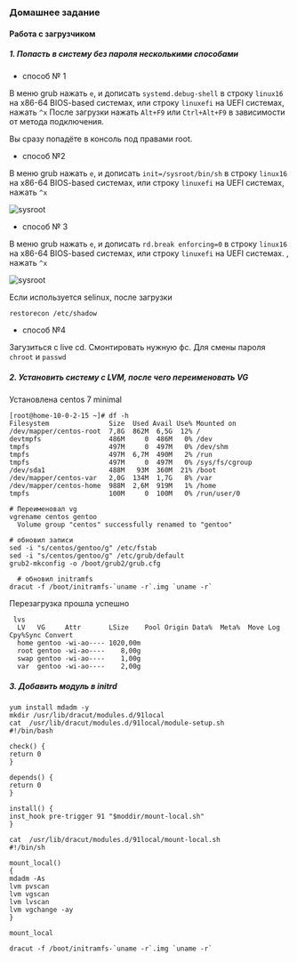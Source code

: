 ### Домашнее задание

#### Работа с загрузчиком
##### 1. Попасть в систему без пароля несколькими способами

* способ № 1

В меню grub нажать `e`, и дописать `systemd.debug-shell` в строку `linux16` на x86-64 BIOS-based системах, или строку `linuxefi` на UEFI системах, нажать `^x`
После загрузки нажать `Alt+F9` или `Ctrl+Alt+F9` в зависимости от метода подключения.

Вы сразу попадёте в консоль под правами root.

* способ №2

В меню grub нажать `e`, и дописать `init=/sysroot/bin/sh` в строку `linux16` на x86-64 BIOS-based системах, или строку `linuxefi` на UEFI системах, нажать `^x`

![sysroot](https://i.imgur.com/0FyaScQ.png)

* способ № 3

В меню grub нажать `e`, и дописать `rd.break enforcing=0` в строку `linux16` на x86-64 BIOS-based системах, или строку `linuxefi` на UEFI системах. , нажать `^x`

![sysroot](https://i.imgur.com/nQryyRN.png)

Если используется selinux, после загрузки
```
restorecon /etc/shadow
```

* способ №4

Загузиться c live cd. Смонтировать нужную фс. Для смены пароля `chroot` и `passwd`

##### 2. Установить систему с LVM, после чего переименовать VG

Установлена centos 7 minimal
```
[root@home-10-0-2-15 ~]# df -h
Filesystem               Size  Used Avail Use% Mounted on
/dev/mapper/centos-root  7,8G  862M  6,5G  12% /
devtmpfs                 486M     0  486M   0% /dev
tmpfs                    497M     0  497M   0% /dev/shm
tmpfs                    497M  6,7M  490M   2% /run
tmpfs                    497M     0  497M   0% /sys/fs/cgroup
/dev/sda1                488M   93M  360M  21% /boot
/dev/mapper/centos-var   2,0G  134M  1,7G   8% /var
/dev/mapper/centos-home  988M  2,6M  919M   1% /home
tmpfs                    100M     0  100M   0% /run/user/0
```

```
# Переименовал vg
vgrename centos gentoo
  Volume group "centos" successfully renamed to "gentoo"

# обновил записи
sed -i "s/centos/gentoo/g" /etc/fstab
sed -i "s/centos/gentoo/g" /etc/grub/default
grub2-mkconfig -o /boot/grub2/grub.cfg

  # обновил initramfs
dracut -f /boot/initramfs-`uname -r`.img `uname -r`
```
Перезагрузка прошла успешно
```
 lvs
  LV   VG     Attr       LSize    Pool Origin Data%  Meta%  Move Log Cpy%Sync Convert
  home gentoo -wi-ao---- 1020,00m                                                    
  root gentoo -wi-ao----    8,00g                                                    
  swap gentoo -wi-ao----    1,00g                                                    
  var  gentoo -wi-ao----    2,00g  
```
##### 3. Добавить модуль в initrd
```
yum install mdadm -y
mkdir /usr/lib/dracut/modules.d/91local
cat  /usr/lib/dracut/modules.d/91local/module-setup.sh
#!/bin/bash

check() {
return 0
}

depends() {
return 0
}

install() {
inst_hook pre-trigger 91 "$moddir/mount-local.sh"
}

cat  /usr/lib/dracut/modules.d/91local/mount-local.sh
#!/bin/sh

mount_local()
{
mdadm -As
lvm pvscan
lvm vgscan
lvm lvscan
lvm vgchange -ay
}

mount_local
```
```
dracut -f /boot/initramfs-`uname -r`.img `uname -r`
```
